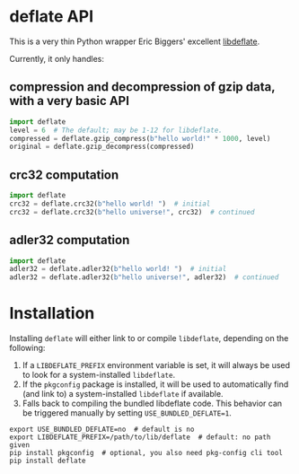 deflate API
===========

This is a very thin Python wrapper Eric Biggers' excellent
[libdeflate](https://github.com/ebiggers/libdeflate).

Currently, it only handles:

compression and decompression of gzip data, with a very basic API
-----------------------------------------------------------------

```python
import deflate
level = 6  # The default; may be 1-12 for libdeflate.
compressed = deflate.gzip_compress(b"hello world!" * 1000, level)
original = deflate.gzip_decompress(compressed)
```

crc32 computation
-----------------

```python
import deflate
crc32 = deflate.crc32(b"hello world! ")  # initial
crc32 = deflate.crc32(b"hello universe!", crc32)  # continued
```


adler32 computation
-----------------

```python
import deflate
adler32 = deflate.adler32(b"hello world! ")  # initial
adler32 = deflate.adler32(b"hello universe!", adler32)  # continued
```

Installation
============

Installing `deflate` will either link to or compile `libdeflate`, depending on the
following:

1. If a `LIBDEFLATE_PREFIX` environment variable is set, it will always be used to look
   for a system-installed `libdeflate`.
2. If the `pkgconfig` package is installed, it will be used to automatically find (and
   link to) a system-installed `libdeflate` if available.
3. Falls back to compiling the bundled libdeflate code. This behavior can be triggered
   manually by setting `USE_BUNDLED_DEFLATE=1`.


```
export USE_BUNDLED_DEFLATE=no  # default is no
export LIBDEFLATE_PREFIX=/path/to/lib/deflate  # default: no path given
pip install pkgconfig  # optional, you also need pkg-config cli tool
pip install deflate
```
